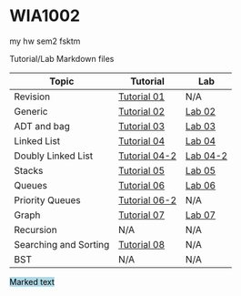 # WIA1002

my hw sem2 fsktm

Tutorial/Lab Markdown files

| Topic                 | Tutorial                                   | Lab                              |
|-----------------------|--------------------------------------------|----------------------------------|
| Revision              | [Tutorial 01](src/week2/Tutorial01.md)     | N/A                              |
| Generic               | [Tutorial 02](src/week3/Tutorial02.md)     | [Lab 02](src/week3/Lab02.md)     |
| ADT and bag           | [Tutorial 03](src/week4/Tutorial03.md)     | [Lab 03](src/week4/Lab03.md)     |
| Linked List           | [Tutorial 04](src/week5/Tutorial04.md)     | [Lab 04](src/week5/Lab04.md)     |
| Doubly Linked List    | [Tutorial 04-2](src/week5/Tutorial04-2.md) | [Lab 04-2](src/week5/Lab04-2.md) |
| Stacks                | [Tutorial 05](src/week6/Tutorial05.md)     | [Lab 05](src/week6/Lab05.md)     |
| Queues                | [Tutorial 06](src/week7/Tutorial06.md)     | [Lab 06](src/week7/Lab06.md)     |
| Priority Queues       | [Tutorial 06-2](src/week7/Tutorial06-2.md) | N/A                              |
| Graph                 | [Tutorial 07](src/week8/Tutorial07)        | [Lab 07](src/week8/Lab07.md)     |
| Recursion             | N/A                                        | N/A                              |
| Searching and Sorting | [Tutorial 08](src/week11/Tutorial09.md)    | N/A                              |
| BST                   | N/A                                        | N/A                              |

<mark style="background-color: lightblue">Marked text</mark>

